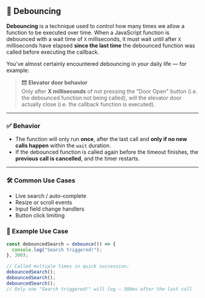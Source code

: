## 🚀 Debouncing

**Debouncing** is a technique used to control how many times we allow a function to be executed over time. When a JavaScript function is debounced with a wait time of `X` milliseconds, it must wait until after `X` milliseconds have elapsed **since the last time** the debounced function was called before executing the callback.

You’ve almost certainly encountered debouncing in your daily life — for example:

> 🛗 **Elevator door behavior**  
> Only after **X milliseconds** of not pressing the "Door Open" button (i.e. the debounced function not being called), will the elevator door actually close (i.e. the callback function is executed).

---

### ✅ Behavior

- The function will only run **once**, after the last call and **only if no new calls happen** within the `wait` duration.
- If the debounced function is called again before the timeout finishes, the **previous call is cancelled**, and the timer restarts.

---

### 🛠️ Common Use Cases

- Live search / auto-complete
- Resize or scroll events
- Input field change handlers
- Button click limiting

### 🧠 Example Use Case

```js
const debouncedSearch = debounce(() => {
  console.log("Search triggered!");
}, 300);

// Called multiple times in quick succession:
debouncedSearch();
debouncedSearch();
debouncedSearch();
// Only one "Search triggered!" will log — 300ms after the last call
```
